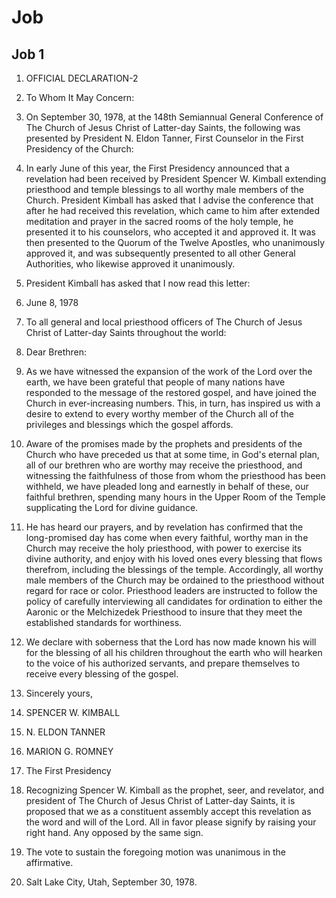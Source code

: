 # Job

## Job 1

1. OFFICIAL DECLARATION-2

2. To Whom It May Concern:

3. On September 30, 1978, at the 148th Semiannual General Conference of The Church of Jesus Christ of Latter-day Saints, the following was presented by President N. Eldon Tanner, First Counselor in the First Presidency of the Church:

4. In early June of this year, the First Presidency announced that a revelation had been received by President Spencer W. Kimball extending priesthood and temple blessings to all worthy male members of the Church. President Kimball has asked that I advise the conference that after he had received this revelation, which came to him after extended meditation and prayer in the sacred rooms of the holy temple, he presented it to his counselors, who accepted it and approved it. It was then presented to the Quorum of the Twelve Apostles, who unanimously approved it, and was subsequently presented to all other General Authorities, who likewise approved it unanimously.

5. President Kimball has asked that I now read this letter:

6. June 8, 1978

7. To all general and local priesthood officers of The Church of Jesus Christ of Latter-day Saints throughout the world:

8. Dear Brethren:

9. As we have witnessed the expansion of the work of the Lord over the earth, we have been grateful that people of many nations have responded to the message of the restored gospel, and have joined the Church in ever-increasing numbers. This, in turn, has inspired us with a desire to extend to every worthy member of the Church all of the privileges and blessings which the gospel affords.

10. Aware of the promises made by the prophets and presidents of the Church who have preceded us that at some time, in God's eternal plan, all of our brethren who are worthy may receive the priesthood, and witnessing the faithfulness of those from whom the priesthood has been withheld, we have pleaded long and earnestly in behalf of these, our faithful brethren, spending many hours in the Upper Room of the Temple supplicating the Lord for divine guidance.

11. He has heard our prayers, and by revelation has confirmed that the long-promised day has come when every faithful, worthy man in the Church may receive the holy priesthood, with power to exercise its divine authority, and enjoy with his loved ones every blessing that flows therefrom, including the blessings of the temple. Accordingly, all worthy male members of the Church may be ordained to the priesthood without regard for race or color. Priesthood leaders are instructed to follow the policy of carefully interviewing all candidates for ordination to either the Aaronic or the Melchizedek Priesthood to insure that they meet the established standards for worthiness.

12. We declare with soberness that the Lord has now made known his will for the blessing of all his children throughout the earth who will hearken to the voice of his authorized servants, and prepare themselves to receive every blessing of the gospel.

13. Sincerely yours,

14. SPENCER W. KIMBALL

15. N. ELDON TANNER

16. MARION G. ROMNEY

17. The First Presidency

18. Recognizing Spencer W. Kimball as the prophet, seer, and revelator, and president of The Church of Jesus Christ of Latter-day Saints, it is proposed that we as a constituent assembly accept this revelation as the word and will of the Lord. All in favor please signify by raising your right hand. Any opposed by the same sign.

19. The vote to sustain the foregoing motion was unanimous in the affirmative.

20. Salt Lake City, Utah, September 30, 1978.

